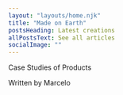 ```yaml
---
layout: "layouts/home.njk"
title: "Made on Earth"
postsHeading: Latest creations
allPostsText: See all articles
socialImage: ""
---
```


<p class="l-first">
  Case Studies of Products
</p>

<p class="l-second">
  Written by Marcelo
</p>
